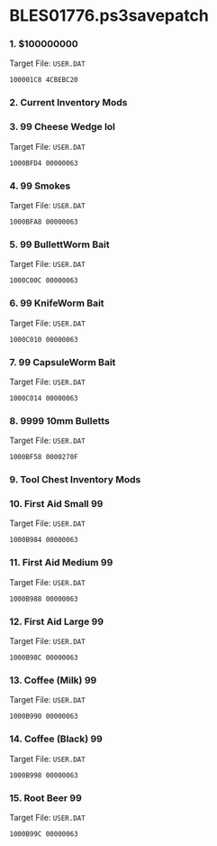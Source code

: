 # BLES01776.ps3savepatch

### 1. $100000000

Target File: `USER.DAT`

```
100001C8 4CBEBC20
```

### 2. Current Inventory Mods
### 3. 99 Cheese Wedge lol

Target File: `USER.DAT`

```
1000BFD4 00000063
```

### 4. 99 Smokes

Target File: `USER.DAT`

```
1000BFA8 00000063
```

### 5. 99 BullettWorm Bait

Target File: `USER.DAT`

```
1000C00C 00000063
```

### 6. 99 KnifeWorm Bait

Target File: `USER.DAT`

```
1000C010 00000063
```

### 7. 99 CapsuleWorm Bait

Target File: `USER.DAT`

```
1000C014 00000063
```

### 8. 9999 10mm Bulletts

Target File: `USER.DAT`

```
1000BF58 0000270F
```

### 9. Tool Chest Inventory Mods
### 10. First Aid Small 99

Target File: `USER.DAT`

```
1000B984 00000063
```

### 11. First Aid Medium 99

Target File: `USER.DAT`

```
1000B988 00000063
```

### 12. First Aid Large 99

Target File: `USER.DAT`

```
1000B98C 00000063
```

### 13. Coffee (Milk) 99

Target File: `USER.DAT`

```
1000B990 00000063
```

### 14. Coffee (Black) 99

Target File: `USER.DAT`

```
1000B998 00000063
```

### 15. Root Beer 99

Target File: `USER.DAT`

```
1000B99C 00000063
```

